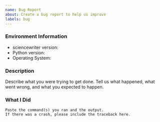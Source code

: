```yaml
---
name: Bug Report
about: Create a bug report to help us improve
labels: bug
---
```


<!-- Please search existing issues to avoid creating duplicates. -->

### Environment Information

-   sciencewriter version:
-   Python version:
-   Operating System:

### Description

Describe what you were trying to get done.
Tell us what happened, what went wrong, and what you expected to happen.

### What I Did

```
Paste the command(s) you ran and the output.
If there was a crash, please include the traceback here.
```

